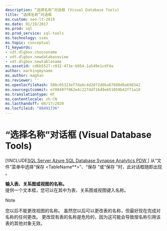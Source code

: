```yaml
---
description: “选择名称”对话框 (Visual Database Tools)
title: “选择名称”对话框
ms.custom: seo-lt-2019
ms.date: 01/19/2017
ms.prod: sql
ms.prod_service: sql-tools
ms.technology: ssms
ms.topic: conceptual
f1_keywords:
- vdt.dlgbox.choosename
- vdt.dlgbox.newdatabaseview
- vdt.dlgbox.newtablename
ms.assetid: cd6b5527-c032-473e-b954-1a549e1cdf4a
author: markingmyname
ms.author: maghan
ms.reviewer: ''
ms.openlocfilehash: 508c05323ef7da6c4d2072d0ba87680d0a698342
ms.sourcegitcommit: e700497f962e4c2274df16d9e651059b42ff1a10
ms.translationtype: HT
ms.contentlocale: zh-CN
ms.lasthandoff: 08/17/2020
ms.locfileid: "88491736"
---
```

# <a name="choose-name-dialog-box-visual-database-tools"></a>“选择名称”对话框 (Visual Database Tools)
[!INCLUDE[SQL Server Azure SQL Database Synapse Analytics PDW ](../../includes/applies-to-version/sql-asdb-asdbmi-asa-pdw.md)]
从“文件”菜单中选择“保存 \<TableName**>”、“保存 <DiagramName>”或“保存 <ViewName>”时，此对话框随即出现  。  
  
**输入表、关系图或视图的名称。**  
提供一个文本框，您可以在其中为表、关系图或视图键入名称。  
  
> [!NOTE]  
> 您以后不能更改视图的名称。 虽然您以后可以更改表的名称，但最好现在完成对名称的任何更改。 更改现有表的名称是危险的，因为这可能会导致按名称引用该表的其他对象无效。  
  

